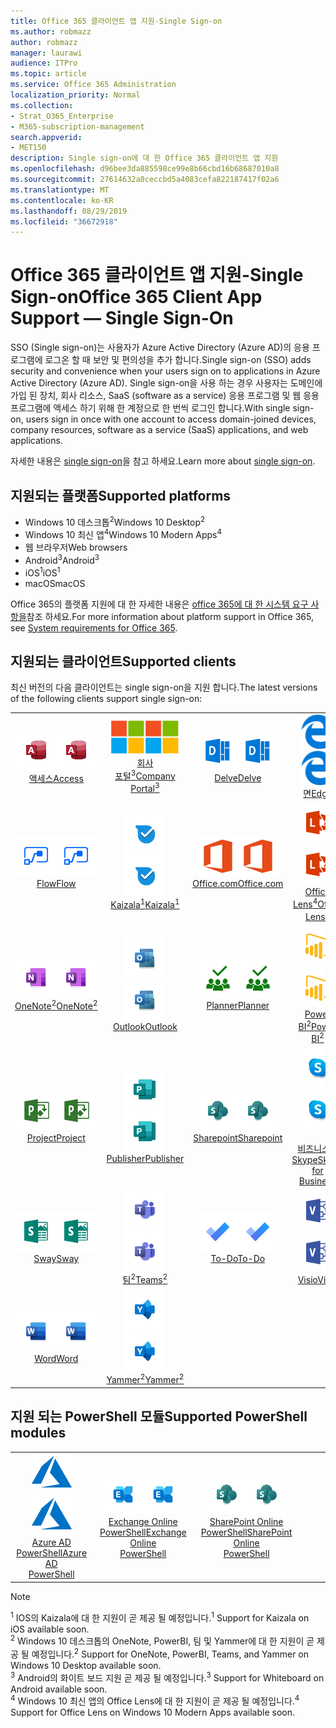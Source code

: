 ```yaml
---
title: Office 365 클라이언트 앱 지원-Single Sign-on
ms.author: robmazz
author: robmazz
manager: laurawi
audience: ITPro
ms.topic: article
ms.service: Office 365 Administration
localization_priority: Normal
ms.collection:
- Strat_O365_Enterprise
- M365-subscription-management
search.appverid:
- MET150
description: Single sign-on에 대 한 Office 365 클라이언트 앱 지원
ms.openlocfilehash: d96bee3da885598ce99e8b66cbd16b68687010a8
ms.sourcegitcommit: 27614632a0ceccbd5a4083cefa822187417f02a6
ms.translationtype: MT
ms.contentlocale: ko-KR
ms.lasthandoff: 08/29/2019
ms.locfileid: "36672918"
---
```

# <a name="office-365-client-app-support--single-sign-on"></a><span data-ttu-id="c62fd-103">Office 365 클라이언트 앱 지원-Single Sign-on</span><span class="sxs-lookup"><span data-stu-id="c62fd-103">Office 365 Client App Support — Single Sign-On</span></span>

<span data-ttu-id="c62fd-104">SSO (Single sign-on)는 사용자가 Azure Active Directory (Azure AD)의 응용 프로그램에 로그온 할 때 보안 및 편의성을 추가 합니다.</span><span class="sxs-lookup"><span data-stu-id="c62fd-104">Single sign-on (SSO) adds security and convenience when your users sign on to applications in Azure Active Directory (Azure AD).</span></span> <span data-ttu-id="c62fd-105">Single sign-on을 사용 하는 경우 사용자는 도메인에 가입 된 장치, 회사 리소스, SaaS (software as a service) 응용 프로그램 및 웹 응용 프로그램에 액세스 하기 위해 한 계정으로 한 번씩 로그인 합니다.</span><span class="sxs-lookup"><span data-stu-id="c62fd-105">With single sign-on, users sign in once with one account to access domain-joined devices, company resources, software as a service (SaaS) applications, and web applications.</span></span>

<span data-ttu-id="c62fd-106">자세한 내용은 [single sign-on](https://docs.microsoft.com/azure/active-directory/manage-apps/what-is-single-sign-on)을 참고 하세요.</span><span class="sxs-lookup"><span data-stu-id="c62fd-106">Learn more about [single sign-on](https://docs.microsoft.com/azure/active-directory/manage-apps/what-is-single-sign-on).</span></span>

## <a name="supported-platforms"></a><span data-ttu-id="c62fd-107">지원되는 플랫폼</span><span class="sxs-lookup"><span data-stu-id="c62fd-107">Supported platforms</span></span>

 - <span data-ttu-id="c62fd-108">Windows 10 데스크톱<sup>2</sup></span><span class="sxs-lookup"><span data-stu-id="c62fd-108">Windows 10 Desktop<sup>2</sup></span></span>
 - <span data-ttu-id="c62fd-109">Windows 10 최신 앱<sup>4</sup></span><span class="sxs-lookup"><span data-stu-id="c62fd-109">Windows 10 Modern Apps<sup>4</sup></span></span>
 - <span data-ttu-id="c62fd-110">웹 브라우저</span><span class="sxs-lookup"><span data-stu-id="c62fd-110">Web browsers</span></span>
 - <span data-ttu-id="c62fd-111">Android<sup>3</sup></span><span class="sxs-lookup"><span data-stu-id="c62fd-111">Android<sup>3</sup></span></span>
 - <span data-ttu-id="c62fd-112">iOS<sup>1</sup></span><span class="sxs-lookup"><span data-stu-id="c62fd-112">iOS<sup>1</sup></span></span>
 - <span data-ttu-id="c62fd-113">macOS</span><span class="sxs-lookup"><span data-stu-id="c62fd-113">macOS</span></span>

<span data-ttu-id="c62fd-114">Office 365의 플랫폼 지원에 대 한 자세한 내용은 [office 365에 대 한 시스템 요구 사항을](https://products.office.com/office-system-requirements)참조 하세요.</span><span class="sxs-lookup"><span data-stu-id="c62fd-114">For more information about platform support in Office 365, see [System requirements for Office 365](https://products.office.com/office-system-requirements).</span></span>

## <a name="supported-clients"></a><span data-ttu-id="c62fd-115">지원되는 클라이언트</span><span class="sxs-lookup"><span data-stu-id="c62fd-115">Supported clients</span></span>

<span data-ttu-id="c62fd-116">최신 버전의 다음 클라이언트는 single sign-on을 지원 합니다.</span><span class="sxs-lookup"><span data-stu-id="c62fd-116">The latest versions of the following clients support single sign-on:</span></span>

| | | | | | |
|:---:|:---:|:---:|:---:|:---:|:---:|
| <span data-ttu-id="c62fd-117">![액세스 아이콘](media/o365-access-64x64.png)</span><span class="sxs-lookup"><span data-stu-id="c62fd-117">![Access icon](media/o365-access-64x64.png)</span></span> <br> [<span data-ttu-id="c62fd-118">액세스</span><span class="sxs-lookup"><span data-stu-id="c62fd-118">Access</span></span>](https://products.office.com/access) | <span data-ttu-id="c62fd-119">![회사 포털 아이콘](media/o365-microsoft-64x64.png)</span><span class="sxs-lookup"><span data-stu-id="c62fd-119">![Company portal icon](media/o365-microsoft-64x64.png)</span></span> <br> [<span data-ttu-id="c62fd-120">회사 <br> 포털<sup>3</sup></span><span class="sxs-lookup"><span data-stu-id="c62fd-120">Company <br> Portal<sup>3</sup> </span></span>](https://docs.microsoft.com/intune-user-help/sign-in-to-the-company-portal) | <span data-ttu-id="c62fd-121">![Delve 아이콘](media/o365-delve-64x64.png)</span><span class="sxs-lookup"><span data-stu-id="c62fd-121">![Delve icon](media/o365-delve-64x64.png)</span></span> <br> [<span data-ttu-id="c62fd-122">Delve</span><span class="sxs-lookup"><span data-stu-id="c62fd-122">Delve</span></span>](https://products.office.com/business/intelligent-search) | <span data-ttu-id="c62fd-123">![에 지 아이콘](media/o365-edge-64x64.png)</span><span class="sxs-lookup"><span data-stu-id="c62fd-123">![Edge icon](media/o365-edge-64x64.png)</span></span> <br> [<span data-ttu-id="c62fd-124">면</span><span class="sxs-lookup"><span data-stu-id="c62fd-124">Edge</span></span>](https://www.microsoft.com/windows/microsoft-edge) | <span data-ttu-id="c62fd-125">![Excel 아이콘](media/o365-excel-64x64.png)</span><span class="sxs-lookup"><span data-stu-id="c62fd-125">![Excel icon](media/o365-excel-64x64.png)</span></span> <br> [<span data-ttu-id="c62fd-126">Excel</span><span class="sxs-lookup"><span data-stu-id="c62fd-126">Excel</span></span>](https://products.office.com/excel) 
| <span data-ttu-id="c62fd-127">![흐름 아이콘](media/o365-flow-64x64.png)</span><span class="sxs-lookup"><span data-stu-id="c62fd-127">![Flow icon](media/o365-flow-64x64.png)</span></span> <br> [<span data-ttu-id="c62fd-128">Flow</span><span class="sxs-lookup"><span data-stu-id="c62fd-128">Flow</span></span>](https://flow.microsoft.com) | <span data-ttu-id="c62fd-129">![Kaizala 아이콘](media/o365-kaizala-64x64.png)</span><span class="sxs-lookup"><span data-stu-id="c62fd-129">![Kaizala icon](media/o365-kaizala-64x64.png)</span></span> <br> [<span data-ttu-id="c62fd-130">Kaizala<sup>1</sup></span><span class="sxs-lookup"><span data-stu-id="c62fd-130">Kaizala<sup>1</sup></span></span>](https://products.office.com/en/business/microsoft-kaizala) | <span data-ttu-id="c62fd-131">![Office.com 아이콘](media/o365-office-64x64.png)</span><span class="sxs-lookup"><span data-stu-id="c62fd-131">![Office.com icon](media/o365-office-64x64.png)</span></span> <br> [<span data-ttu-id="c62fd-132">Office.com</span><span class="sxs-lookup"><span data-stu-id="c62fd-132">Office.com</span></span>](https://www.office.com/) | <span data-ttu-id="c62fd-133">![렌즈 아이콘](media/o365-lens-64x64.png)</span><span class="sxs-lookup"><span data-stu-id="c62fd-133">![Lens icon](media/o365-lens-64x64.png)</span></span> <br> [<span data-ttu-id="c62fd-134">Office Lens<sup>4</sup></span><span class="sxs-lookup"><span data-stu-id="c62fd-134">Office Lens<sup>4</sup></span></span>](https://www.microsoft.com/p/office-lens/9wzdncrfj3t8?activetab=pivot%3Aoverviewtab) | <span data-ttu-id="c62fd-135">![비즈니스용 OneDrive 아이콘](media/o365-OneDrive-64x64.png)</span><span class="sxs-lookup"><span data-stu-id="c62fd-135">![OneDrive for Business icon](media/o365-OneDrive-64x64.png)</span></span> <br> [<span data-ttu-id="c62fd-136">OneDrive</span><span class="sxs-lookup"><span data-stu-id="c62fd-136">OneDrive</span></span>](https://products.office.com/onedrive-for-business/online-cloud-storage) 
| <span data-ttu-id="c62fd-137">![OneNote 아이콘](media/o365-OneNote-64x64.png)</span><span class="sxs-lookup"><span data-stu-id="c62fd-137">![OneNote icon](media/o365-OneNote-64x64.png)</span></span> <br> [<span data-ttu-id="c62fd-138">OneNote<sup>2</sup></span><span class="sxs-lookup"><span data-stu-id="c62fd-138">OneNote<sup>2</sup></span></span>](https://products.office.com/onenote) | <span data-ttu-id="c62fd-139">![Outlook 아이콘](media/o365-outlook-64x64.png)</span><span class="sxs-lookup"><span data-stu-id="c62fd-139">![Outlook icon](media/o365-outlook-64x64.png)</span></span> <br> [<span data-ttu-id="c62fd-140">Outlook</span><span class="sxs-lookup"><span data-stu-id="c62fd-140">Outlook</span></span>](https://products.office.com/outlook) | <span data-ttu-id="c62fd-141">![Planner 아이콘](media/o365-planner-64x64.png)</span><span class="sxs-lookup"><span data-stu-id="c62fd-141">![Planner icon](media/o365-planner-64x64.png)</span></span> <br> [<span data-ttu-id="c62fd-142">Planner</span><span class="sxs-lookup"><span data-stu-id="c62fd-142">Planner</span></span>](https://products.office.com/business/task-management-software) | <span data-ttu-id="c62fd-143">![PowerBI 아이콘](media/o365-powerbi-64x64.png)</span><span class="sxs-lookup"><span data-stu-id="c62fd-143">![PowerBI icon](media/o365-powerbi-64x64.png)</span></span> <br> [<span data-ttu-id="c62fd-144">Power BI<sup>2</sup></span><span class="sxs-lookup"><span data-stu-id="c62fd-144">Power BI<sup>2</sup></span></span>](https://powerbi.microsoft.com)| <span data-ttu-id="c62fd-145">![PowerPoint 아이콘](media/o365-powerpoint-64x64.png)</span><span class="sxs-lookup"><span data-stu-id="c62fd-145">![PowerPoint icon](media/o365-powerpoint-64x64.png)</span></span> <br> [<span data-ttu-id="c62fd-146">PowerPoint</span><span class="sxs-lookup"><span data-stu-id="c62fd-146">PowerPoint</span></span>](https://products.office.com/powerpoint) 
| <span data-ttu-id="c62fd-147">![프로젝트 아이콘](media/o365-project-64x64.png)</span><span class="sxs-lookup"><span data-stu-id="c62fd-147">![Project icon](media/o365-project-64x64.png)</span></span> <br> [<span data-ttu-id="c62fd-148">Project</span><span class="sxs-lookup"><span data-stu-id="c62fd-148">Project</span></span>](https://products.office.com/project) | <span data-ttu-id="c62fd-149">![Publisher 아이콘](media/o365-publisher-64x64.png)</span><span class="sxs-lookup"><span data-stu-id="c62fd-149">![Publisher icon](media/o365-publisher-64x64.png)</span></span> <br> [<span data-ttu-id="c62fd-150">Publisher</span><span class="sxs-lookup"><span data-stu-id="c62fd-150">Publisher</span></span>](https://products.office.com/publisher) | <span data-ttu-id="c62fd-151">![SharePoint 아이콘](media/o365-sharepoint-64x64.png)</span><span class="sxs-lookup"><span data-stu-id="c62fd-151">![SharePoint icon](media/o365-sharepoint-64x64.png)</span></span> <br> [<span data-ttu-id="c62fd-152">Sharepoint</span><span class="sxs-lookup"><span data-stu-id="c62fd-152">Sharepoint</span></span>](https://products.office.com/sharepoint) | <span data-ttu-id="c62fd-153">![비즈니스용 Skype 아이콘](media/o365-skypeforbusiness-64x64.png)</span><span class="sxs-lookup"><span data-stu-id="c62fd-153">![Skype for Business icon](media/o365-skypeforbusiness-64x64.png)</span></span> <br> [<span data-ttu-id="c62fd-154"><br> 비즈니스용 Skype</span><span class="sxs-lookup"><span data-stu-id="c62fd-154">Skype for <br> Business</span></span>](https://www.skype.com/business/) | <span data-ttu-id="c62fd-155">![스티커 메모 아이콘](media/o365-stickynotes-64x64.png)</span><span class="sxs-lookup"><span data-stu-id="c62fd-155">![Sticky Notes icon](media/o365-stickynotes-64x64.png)</span></span> <br> [<span data-ttu-id="c62fd-156">스티커 메모</span><span class="sxs-lookup"><span data-stu-id="c62fd-156">Sticky Notes</span></span>](https://www.microsoft.com/p/microsoft-sticky-notes/9nblggh4qghw) 
| <span data-ttu-id="c62fd-157">![Sway 아이콘](media/o365-sway-64x64.png)</span><span class="sxs-lookup"><span data-stu-id="c62fd-157">![Sway icon](media/o365-sway-64x64.png)</span></span> <br> [<span data-ttu-id="c62fd-158">Sway</span><span class="sxs-lookup"><span data-stu-id="c62fd-158">Sway</span></span>](https://sway.com) | <span data-ttu-id="c62fd-159">![팀 아이콘](media/o365-teams-64x64.png)</span><span class="sxs-lookup"><span data-stu-id="c62fd-159">![Teams icon](media/o365-teams-64x64.png)</span></span> <br> [<span data-ttu-id="c62fd-160">팀<sup>2</sup></span><span class="sxs-lookup"><span data-stu-id="c62fd-160">Teams<sup>2</sup></span></span>](https://products.office.com/microsoft-teams/group-chat-software) | <span data-ttu-id="c62fd-161">![할 일 아이콘](media/o365-todo-64x64.png)</span><span class="sxs-lookup"><span data-stu-id="c62fd-161">![To-Do icon](media/o365-todo-64x64.png)</span></span> <br> [<span data-ttu-id="c62fd-162">To-Do</span><span class="sxs-lookup"><span data-stu-id="c62fd-162">To-Do</span></span>](https://todo.microsoft.com) | <span data-ttu-id="c62fd-163">![Visio 아이콘](media/o365-visio-64x64.png)</span><span class="sxs-lookup"><span data-stu-id="c62fd-163">![Visio icon](media/o365-visio-64x64.png)</span></span> <br> [<span data-ttu-id="c62fd-164">Visio</span><span class="sxs-lookup"><span data-stu-id="c62fd-164">Visio</span></span>](https://products.office.com/visio/flowchart-software) | <span data-ttu-id="c62fd-165">![화이트 보드 아이콘](media/o365-whiteboard-64x64.png)</span><span class="sxs-lookup"><span data-stu-id="c62fd-165">![Whiteboard icon](media/o365-whiteboard-64x64.png)</span></span> <br> [<span data-ttu-id="c62fd-166">화이트 보드<sup>3</sup></span><span class="sxs-lookup"><span data-stu-id="c62fd-166">Whiteboard<sup>3</sup></span></span>](https://whiteboard.microsoft.com/) 
| <span data-ttu-id="c62fd-167">![Word 아이콘](media/o365-word-64x64.png)</span><span class="sxs-lookup"><span data-stu-id="c62fd-167">![Word icon](media/o365-word-64x64.png)</span></span> <br> [<span data-ttu-id="c62fd-168">Word</span><span class="sxs-lookup"><span data-stu-id="c62fd-168">Word</span></span>](https://products.office.com/word) | <span data-ttu-id="c62fd-169">![Yammer 아이콘](media/o365-yammer-64x64.png)</span><span class="sxs-lookup"><span data-stu-id="c62fd-169">![Yammer icon](media/o365-yammer-64x64.png)</span></span> <br> [<span data-ttu-id="c62fd-170">Yammer<sup>2</sup></span><span class="sxs-lookup"><span data-stu-id="c62fd-170">Yammer<sup>2</sup></span></span>](https://products.office.com/yammer/yammer-overview) |

## <a name="supported-powershell-modules"></a><span data-ttu-id="c62fd-171">지원 되는 PowerShell 모듈</span><span class="sxs-lookup"><span data-stu-id="c62fd-171">Supported PowerShell modules</span></span>

| | | | | | |
|:---:|:---:|:---:|:---:|:---:|:---:|
| <span data-ttu-id="c62fd-172">![Azure 아이콘](media/o365-azure-64x64.png)</span><span class="sxs-lookup"><span data-stu-id="c62fd-172">![Azure icon](media/o365-azure-64x64.png)</span></span> <br> [<span data-ttu-id="c62fd-173">Azure AD <br> PowerShell</span><span class="sxs-lookup"><span data-stu-id="c62fd-173">Azure AD <br> PowerShell</span></span>](https://docs.microsoft.com/powershell/azure/active-directory/overview?view=azureadps-2.0) | <span data-ttu-id="c62fd-174">![Exchange 아이콘](media/o365-exchange-64x64.png)</span><span class="sxs-lookup"><span data-stu-id="c62fd-174">![Exchange icon](media/o365-exchange-64x64.png)</span></span> <br> [<span data-ttu-id="c62fd-175">Exchange Online <br> PowerShell</span><span class="sxs-lookup"><span data-stu-id="c62fd-175">Exchange Online <br> PowerShell</span></span>](https://docs.microsoft.com/powershell/exchange/exchange-online/exchange-online-powershell?view=exchange-ps) | <span data-ttu-id="c62fd-176">![SharePoint 아이콘](media/o365-sharepoint-64x64.png)</span><span class="sxs-lookup"><span data-stu-id="c62fd-176">![SharePoint icon](media/o365-sharepoint-64x64.png)</span></span> <br> [<span data-ttu-id="c62fd-177">SharePoint Online <br> PowerShell</span><span class="sxs-lookup"><span data-stu-id="c62fd-177">SharePoint Online <br> PowerShell</span></span>](https://docs.microsoft.com/sharepoint/manage-team-and-communication-sites-in-powershell)

> [!NOTE]
> <span data-ttu-id="c62fd-178"><sup>1</sup> IOS의 Kaizala에 대 한 지원이 곧 제공 될 예정입니다.</span><span class="sxs-lookup"><span data-stu-id="c62fd-178"><sup>1</sup> Support for Kaizala on iOS available soon.</span></span> <br>
> <span data-ttu-id="c62fd-179"><sup>2</sup> Windows 10 데스크톱의 OneNote, PowerBI, 팀 및 Yammer에 대 한 지원이 곧 제공 될 예정입니다.</span><span class="sxs-lookup"><span data-stu-id="c62fd-179"><sup>2</sup> Support for OneNote, PowerBI, Teams, and Yammer on Windows 10 Desktop available soon.</span></span> <br>
> <span data-ttu-id="c62fd-180"><sup>3</sup> Android의 화이트 보드 지원 곧 제공 될 예정입니다.</span><span class="sxs-lookup"><span data-stu-id="c62fd-180"><sup>3</sup> Support for Whiteboard on Android available soon.</span></span> <br>
> <span data-ttu-id="c62fd-181"><sup>4</sup> Windows 10 최신 앱의 Office Lens에 대 한 지원이 곧 제공 될 예정입니다.</span><span class="sxs-lookup"><span data-stu-id="c62fd-181"><sup>4</sup> Support for Office Lens on Windows 10 Modern Apps available soon.</span></span> <br>
